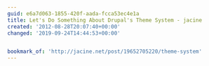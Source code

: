 ```yaml
---
guid: e6a7d063-1855-420f-aada-fcca53ec4e1a
title: Let's Do Something About Drupal's Theme System - jacine
created: '2012-08-28T20:07:40+00:00'
changed: '2019-09-24T14:44:53+00:00'


bookmark_of: 'http://jacine.net/post/19652705220/theme-system'
---
```




